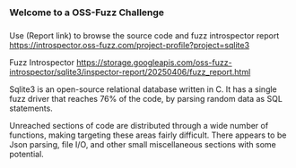 ###
### Welcome to a OSS-Fuzz Challenge
###

Use (Report link) to browse the source code and fuzz introspector report https://introspector.oss-fuzz.com/project-profile?project=sqlite3

Fuzz Introspector
https://storage.googleapis.com/oss-fuzz-introspector/sqlite3/inspector-report/20250406/fuzz_report.html

Sqlite3 is an open-source relational database written in C.  It has a single fuzz driver that reaches 76% of the code, by parsing random data as SQL statements.  

Unreached sections of code are distributed through a wide number of functions, making targeting these areas fairly difficult.  There appears to be Json parsing, file I/O, and other small miscellaneous sections with some potential.
